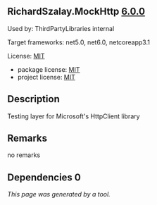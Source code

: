 RichardSzalay.MockHttp [6.0.0](https://www.nuget.org/packages/RichardSzalay.MockHttp/6.0.0)
--------------------

Used by: ThirdPartyLibraries internal

Target frameworks: net5.0, net6.0, netcoreapp3.1

License: [MIT](../../../../licenses/mit) 

- package license: [MIT](https://github.com/richardszalay/mockhttp/blob/master/LICENSE) 
- project license: [MIT](https://github.com/richardszalay/mockhttp) 

Description
-----------
Testing layer for Microsoft's HttpClient library

Remarks
-----------
no remarks


Dependencies 0
-----------


*This page was generated by a tool.*